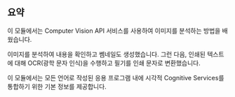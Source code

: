 ## <a name="summary"></a>요약

이 모듈에서는 Computer Vision API 서비스를 사용하여 이미지를 분석하는 방법을 배웠습니다.

이미지를 분석하여 내용을 확인하고 쎔네일도 생성했습니다. 그런 다음, 인쇄된 텍스트에 대해 OCR(광학 문자 인식)을 수행하고 필기를 인쇄 문자로 변환했습니다.

이 모듈에서는 모든 언어로 작성된 응용 프로그램 내에 시각적 Cognitive Services를 통합하기 위한 기본 정보를 제공합니다.